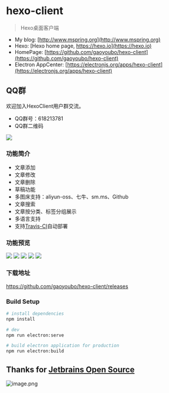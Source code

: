 # hexo-client

> Hexo桌面客户端

- My blog: [http://www.mspring.org](http://www.mspring.org)
- Hexo: [Hexo home page, https://hexo.io](https://hexo.io)
- HomePage: [https://github.com/gaoyoubo/hexo-client](https://github.com/gaoyoubo/hexo-client)
- Electron AppCenter: [https://electronjs.org/apps/hexo-client](https://electronjs.org/apps/hexo-client)

## QQ群
欢迎加入HexoClient用户群交流。
- QQ群号：618213781
- QQ群二维码

![](http://file.mspring.org/FjPi6HPuOAQwwaNKKyJzIbybJfWE)

### 功能简介
- 文章添加
- 文章修改
- 文章删除
- 草稿功能
- 多图床支持：aliyun-oss、七牛、sm.ms、Github
- 文章搜索
- 文章按分类、标签分组展示
- 多语言支持
- 支持[Travis-CI](https://travis-ci.org/)自动部署

### 功能预览

![](https://www.mspring.org/images/2019/01/29/9a633940-2384-11e9-a26e-272a27c47ef2.gif)
![](http://file.mspring.org/8a3e66058442f2dd9821e7a54090bee7!detail)
![](http://file.mspring.org/f2daf058f76496f56277abc6ff6fbef1!detail)
![](http://file.mspring.org/92be1e0368bf5e9b07cdc48c19c85954!detail)
![](http://file.mspring.org/e86c878c2c7dc5e7234d6690864c52d3!detail)

### 下载地址

https://github.com/gaoyoubo/hexo-client/releases

### Build Setup

``` bash
# install dependencies
npm install

# dev
npm run electron:serve

# build electron application for production
npm run electron:build
```

## Thanks for [Jetbrains Open Source](https://www.jetbrains.com/?from=hexo-client)

![image.png](https://i.loli.net/2020/04/29/cKwq67bgHotGZTU.png)
